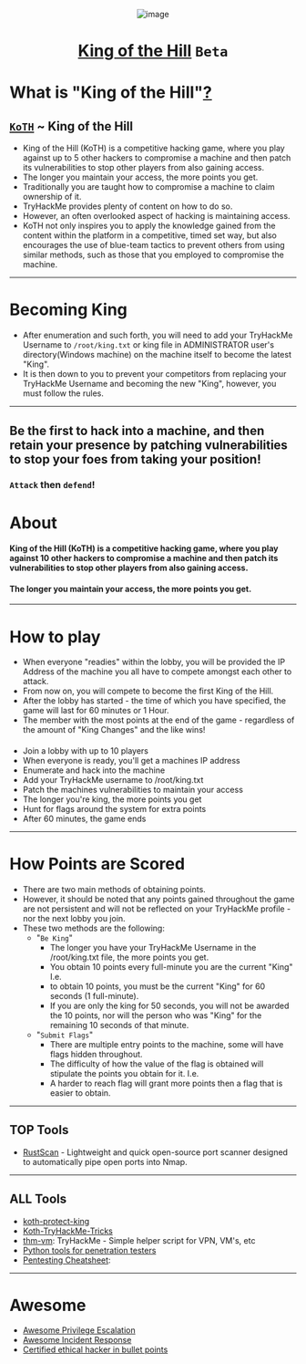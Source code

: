 <div align="center">

![image](https://user-images.githubusercontent.com/51442719/172729066-1293d382-4a31-4f03-8c23-ab0ea5f611a0.png)

# [King of the Hill](https://tryhackme.com/games/koth) `Beta`

</div>

# What is "King of the Hill"[?](https://docs.tryhackme.com/docs/koth/king-of-the-hill)
## [`KoTH`](https://github.com/Anlominus/TryHackMe/tree/main/King%20of%20the%20Hill/KoTH) ~ King of the Hill 
- King of the Hill (KoTH) is a competitive hacking game, where you play against up to 5 other hackers to compromise a machine and then patch its vulnerabilities to stop other players from also gaining access. 
- The longer you maintain your access, the more points you get.
- Traditionally you are taught how to compromise a machine to claim ownership of it. 
- TryHackMe provides plenty of content on how to do so. 
- However, an often overlooked aspect of hacking is maintaining access.
- KoTH not only inspires you to apply the knowledge gained from the content within the platform in a competitive, timed set way, but also encourages the use of blue-team tactics to prevent others from using similar methods, such as those that you employed to compromise the machine.

---

# Becoming King
- After enumeration and such forth, you will need to add your TryHackMe Username to `/root/king.txt` or king file in ADMINISTRATOR user's directory(Windows machine) on the machine itself to become the latest "King".
- It is then down to you to prevent your competitors from replacing your TryHackMe Username and becoming the new "King", however, you must follow the rules.

---

## Be the first to hack into a machine, and then retain your presence by patching vulnerabilities to stop your foes from taking your position!
### `Attack` then `defend`!

# About
#### King of the Hill (KoTH) is a competitive hacking game, where you play against 10 other hackers to compromise a machine and then patch its vulnerabilities to stop other players from also gaining access. 
#### The longer you maintain your access, the more points you get.

---

# How to play
- When everyone "readies" within the lobby, you will be provided the IP Address of the machine you all have to compete amongst each other to attack. 
- From now on, you will compete to become the first King of the Hill.
- After the lobby has started - the time of which you have specified, the game will last for 60 minutes or 1 Hour. 
- The member with the most points at the end of the game - regardless of the amount of "King Changes" and the like wins!
####
- Join a lobby with up to 10 players
- When everyone is ready, you'll get a machines IP address
- Enumerate and hack into the machine
- Add your TryHackMe username to /root/king.txt
- Patch the machines vulnerabilities to maintain your access
- The longer you're king, the more points you get
- Hunt for flags around the system for extra points
- After 60 minutes, the game ends

---

# How Points are Scored
- There are two main methods of obtaining points. 
- However, it should be noted that any points gained throughout the game are not persistent and will not be reflected on your TryHackMe profile - nor the next lobby you join. 
- These two methods are the following:
  - "`Be King`" 
    - The longer you have your TryHackMe Username in the /root/king.txt file, the more points you get. 
    - You obtain 10 points every full-minute you are the current "King" I.e. 
    - to obtain 10 points, you must be the current "King" for 60 seconds (1 full-minute). 
    - If you are only the king for 50 seconds, you will not be awarded the 10 points, nor will the person who was "King" for the remaining 10 seconds of that minute.
  - "`Submit Flags`" 
    - There are multiple entry points to the machine, some will have flags hidden throughout. 
    - The difficulty of how the value of the flag is obtained will stipulate the points you obtain for it. I.e. 
    - A harder to reach flag will grant more points then a flag that is easier to obtain.

---

## TOP Tools
* [RustScan](https://github.com/rustscan/rustscan) - Lightweight and quick open-source port scanner designed to automatically pipe open ports into Nmap.

---

## ALL Tools
- [koth-protect-king](https://github.com/MatheuZSecurity/koth-protect-king)
- [Koth-TryHackMe-Tricks](https://github.com/MatheuZSecurity/Koth-TryHackMe-Tricks)
- [thm-vm](https://github.com/f11snipe/thm-vm): TryHackMe - Simple helper script for VPN, VM's, etc
- [Python tools for penetration testers](https://github.com/Anlominus/PenTest/blob/main/KingMenu.md#python-tools-for-penetration-testers)
- [Pentesting Cheatsheet](PenTest.md): 

---

# Awesome 
- [Awesome Privilege Escalation](https://github.com/m0nad/awesome-privilege-escalation)
- [Awesome Incident Response](https://github.com/meirwah/awesome-incident-response)
- [Certified ethical hacker in bullet points](https://github.com/Anlominus/HacKingPro/tree/main/CEH%20-%20Certified%20Ethical%20Hacker#certified-ethical-hacker-in-bullet-points)
